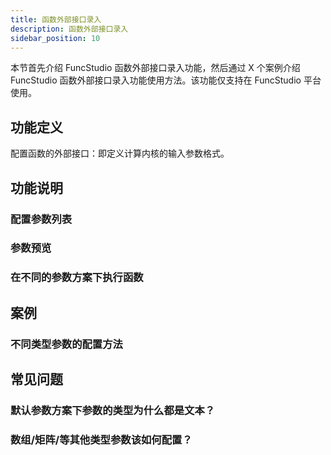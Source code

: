 ```yaml
---
title: 函数外部接口录入
description: 函数外部接口录入
sidebar_position: 10
---
```


本节首先介绍 FuncStudio 函数外部接口录入功能，然后通过 X 个案例介绍 FuncStudio 函数外部接口录入功能使用方法。该功能仅支持在 FuncStudio 平台使用。

## 功能定义

配置函数的外部接口：即定义计算内核的输入参数格式。

## 功能说明

### 配置参数列表

### 参数预览

### 在不同的参数方案下执行函数

## 案例

### 不同类型参数的配置方法

## 常见问题

### 默认参数方案下参数的类型为什么都是文本？

### 数组/矩阵/等其他类型参数该如何配置？